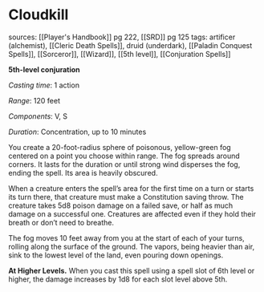 # Cloudkill
sources: [[Player's Handbook]] pg 222, [[SRD]] pg 125
tags: artificer (alchemist), [[Cleric Death Spells]], druid (underdark), [[Paladin Conquest Spells]], [[Sorceror]], [[Wizard]], [[5th level]], [[Conjuration Spells]]

**5th-level conjuration**

*Casting time*: 1 action

*Range*: 120 feet

*Components*: V, S

*Duration*: Concentration, up to 10 minutes

You create a 20-foot-radius sphere of poisonous, yellow-green fog centered on a point you choose within range. The fog spreads around corners. It lasts for the duration or until strong wind disperses the fog, ending the spell. Its area is heavily obscured.

When a creature enters the spell’s area for the first time on a turn or starts its turn there, that creature must make a Constitution saving throw. The creature takes 5d8 poison damage on a failed save, or half as much damage on a successful one. Creatures are affected even if they hold their breath or don’t need to breathe.

The fog moves 10 feet away from you at the start of each of your turns, rolling along the surface of the ground. The vapors, being heavier than air, sink to the lowest level of the land, even pouring down openings.

**At Higher Levels.** When you cast this spell using a spell slot of 6th level or higher, the damage increases by 1d8 for each slot level above 5th.
